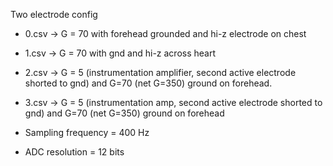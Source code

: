 Two electrode config

- 0.csv -> G = 70 with forehead grounded and hi-z electrode on chest
- 1.csv -> G = 70 with gnd and hi-z across heart
- 2.csv -> G = 5 (instrumentation amplifier, second active electrode shorted to gnd) and G=70 (net G=350) ground on forehead.
- 3.csv -> G = 5 (instrumentation amp, second active electrode shorted to gnd) and G=70 (net G=350) ground on forehead


- Sampling frequency = 400 Hz
- ADC resolution = 12 bits
